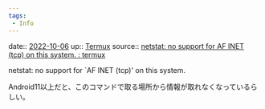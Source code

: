 ```yaml
---
tags:
 - Info
---
```


date:: [2022-10-06](Daily_Note/2022-10-06.md)
up:: [Termux](../Bar/App/Termux.md)
source:: [netstat: no support for AF INET (tcp) on this system. : termux](https://www.reddit.com/r/termux/comments/j6rzmi/netstat_no_support_for_af_inet_tcp_on_this_system/)

netstat: no support for `AF INET (tcp)' on this system.

Android11以上だと、このコマンドで取る場所から情報が取れなくなっているらしい。